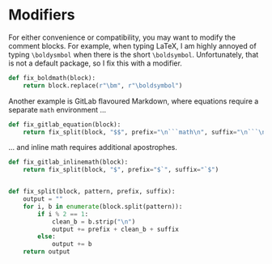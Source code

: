 
Modifiers
=========

For either convenience or compatibility, you may want to modify the comment
blocks. For example, when typing LaTeX, I am highly annoyed of typing 
`\boldysmbol` when there is the short `\boldsymbol`. Unfortunately, that is not a 
default package, so I fix this with a modifier.

~~~py
def fix_boldmath(block):
    return block.replace(r"\bm", r"\boldsymbol")
~~~

Another example is GitLab flavoured Markdown, where equations require a
separate `math` environment ...

~~~py
def fix_gitlab_equation(block):
    return fix_split(block, "$$", prefix="\n```math\n", suffix="\n```\n")
~~~

... and inline math requires additional apostrophes.

~~~py
def fix_gitlab_inlinemath(block):
    return fix_split(block, "$", prefix="$`", suffix="`$")


def fix_split(block, pattern, prefix, suffix):
    output = ""
    for i, b in enumerate(block.split(pattern)):
        if i % 2 == 1:
            clean_b = b.strip("\n")
            output += prefix + clean_b + suffix
        else:
            output += b
    return output
~~~
